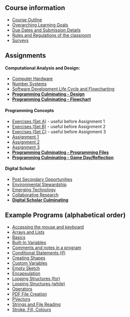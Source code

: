 ## Course information
* [Course Outline](./Course-Overview)
* [Overarching Learning Goals](./images/ICS3U.jpg)
* [Due Dates and Submission Details](./Due-Dates-and-Submission-Details)
* [Rules and Regulations of the classroom](./Rules-and-Regulations)
* [Surveys](./Surveys)

## Assignments
#### Computational Analysis and Design:
* [Computer Hardware](./Computer-Hardware)
* [Number Systems](./Number-Systems)
* [Software Development Life Cycle and Flowcharting](./SDLC-and-Flowcharting)
* **[Programming Culminating - Design](./Programming-Culminating-Project)**
* **[Programming Culminating - Flowchart](./Programming-Culminating-Project)**

#### Programming Concepts
* [Exercises (Set A)](./Processing-Exercise-Set-A) - useful before Assignment 1
* [Exercises (Set B)](./Processing-Exercise-Set-B) - useful before Assignment 2
* [Exercises (Set C)](./Processing-Exercise-Set-C) - useful before Assignment 3
* [Assignment 1](./Processing-Assignment-1)
* [Assignment 2](./Processing-Assignment-2)
* [Assignment 3](./Processing-Assignment-3)
* **[Programming Culminating - Programming Files](./Programming-Culminating-Project)**
* **[Programming Culminating - Game Day/Reflection](./Programming-Culminating-Project)**

#### Digital Scholar
* [Post Secondary Opportunities](./Post-Secondary-Opportunities)
* [Environmental Stewardship](./Environmental-Stewardship)
* [Emerging Technology](./Emerging-Technology)
* [Collaborative Research](./Collaborative-Research)
* **[Digital Scholar Culminating](./Digital-Scholar-Culminating-Project)**

## Example Programs (alphabetical order)
* [Accessing the mouse and keyboard](https://github.com/mrseidel-classes/ICS3U/tree/master/Example%20Programs/accessingMouseAndKeyboard)
* [Arrays and Lists](https://github.com/mrseidel-classes/ICS3U/tree/master/Example%20Programs/arraysAndLists)
* [Basics](https://github.com/mrseidel-classes/ICS3U/tree/master/Example%20Programs/basics)
* [Built-In Variables](https://github.com/mrseidel-classes/ICS3U/tree/master/Example%20Programs/builtInVariables)
* [Comments and notes in a program](https://github.com/mrseidel-classes/ICS3U/tree/master/Example%20Programs/commentsAndNotes)
* [Conditional Statements (if)](https://github.com/mrseidel-classes/ICS3U/tree/master/Example%20Programs/conditionalStatements)
* [Creating Shapes](https://github.com/mrseidel-classes/ICS3U/tree/master/Example%20Programs/creatingShapes)
* [Custom Variables](https://github.com/mrseidel-classes/ICS3U/tree/master/Example%20Programs/customVariables)
* [Empty Sketch](https://github.com/mrseidel-classes/ICS3U/tree/master/Example%20Programs/emptySketch)
* [Encapsulation](https://github.com/mrseidel-classes/ICS3U/tree/master/Example%20Programs/encapsulation)
* [Looping Structures (for)](https://github.com/mrseidel-classes/ICS3U/tree/master/Example%20Programs/loopingStructuresFor)
* [Looping Structures (while)](https://github.com/mrseidel-classes/ICS3U/tree/master/Example%20Programs/loopingStructuresWhile)
* [Operators](https://github.com/mrseidel-classes/ICS3U/tree/master/Example%20Programs/operators)
* [PDF File Creation](https://processing.org/reference/libraries/pdf/index.html)
* [PVectors](https://github.com/mrseidel-classes/ICS3U/tree/master/Example%20Programs/PVectors)
* [Strings and File Reading](https://github.com/mrseidel-classes/ICS3U/tree/master/Example%20Programs/Strings%20and%20File%20Reading)
* [Stroke, Fill, Colours](https://github.com/mrseidel-classes/ICS3U/tree/master/Example%20Programs/strokeFillColours)